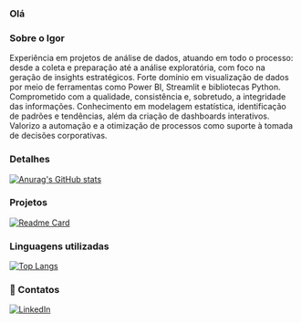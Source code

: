 ### Olá

### Sobre o Igor
Experiência em projetos de análise de dados, atuando em todo o processo: desde a coleta e preparação até a análise exploratória, com foco na geração de insights estratégicos. Forte domínio em visualização de dados por meio de ferramentas como Power BI, Streamlit e bibliotecas Python. Comprometido com a qualidade, consistência e, sobretudo, a integridade das informações. Conhecimento em modelagem estatística, identificação de padrões e tendências, além da criação de dashboards interativos. Valorizo a automação e a otimização de processos como suporte à tomada de decisões corporativas.

### Detalhes
[![Anurag's GitHub stats](https://github-readme-stats.vercel.app/api?username=IgorSantos-CD&show_icons=true&theme=dark)](https://github.com/anuraghazra/github-readme-stats)

### Projetos

[![Readme Card](https://github-readme-stats.vercel.app/api/pin/?username=IgorSantos-CD&repo=Sport_Stats.github.io&theme=dark)](https://github.com/anuraghazra/github-readme-stats)


### Linguagens utilizadas

[![Top Langs](https://github-readme-stats.vercel.app/api/top-langs/?username=IgorSantos-CD&layout=compact)](https://github.com/anuraghazra/github-readme-stats)

### 📳 Contatos
[![LinkedIn](https://img.shields.io/badge/LinkedIn-0077B5?style=for-the-badge&logo=linkedin&logoColor=white)](https://www.linkedin.com/in/igorfonsecasantos)




